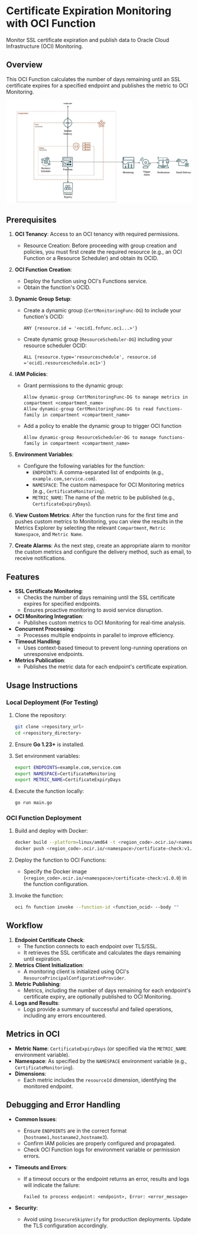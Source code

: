 # Certificate Expiration Monitoring with OCI Function

Monitor SSL certificate expiration and publish data to Oracle Cloud Infrastructure (OCI) Monitoring.

## Overview

This OCI Function calculates the number of days remaining until an SSL certificate expires for a specified endpoint and publishes the metric to OCI Monitoring.

![Architecture Diagram](./assets/ArchitecturalDiagram.jpg)

## Prerequisites

1. **OCI Tenancy**: Access to an OCI tenancy with required permissions.
   - Resource Creation: Before proceeding with group creation and policies, you must first create the required resource (e.g., an OCI Function or a Resource Scheduler) and obtain its OCID.
2. **OCI Function Creation**:
    - Deploy the function using OCI's Functions service.
    - Obtain the function's OCID.
3. **Dynamic Group Setup**:
    - Create a dynamic group (`CertMonitoringFunc-DG`) to include your function's OCID:
      ```text
      ANY {resource.id = '<ocid1.fnfunc.oc1...>'}
      ```
    - Create dynamic group (`ResourceScheduler-DG`) including your resource scheduler OCID:
      ```text
      ALL {resource.type='resourceschedule', resource.id ='ocid1.resourceschedule.oc1>'}
      ```
4. **IAM Policies**:
    - Grant permissions to the dynamic group:
      ```text
      Allow dynamic-group CertMonitoringFunc-DG to manage metrics in compartment <compartment_name>
      Allow dynamic-group CertMonitoringFunc-DG to read functions-family in compartment <compartment_name>
      ```
   - Add a policy to enable the dynamic group to trigger OCI function
      ```text
      Allow dynamic-group ResourceScheduler-DG to manage functions-family in compartment <compartment_name>
      ```
5. **Environment Variables**:
    - Configure the following variables for the function:
        - `ENDPOINTS`: A comma-separated list of endpoints (e.g., `example.com,service.com`).
        - `NAMESPACE`: The custom namespace for OCI Monitoring metrics (e.g., `CertificateMonitoring`).
        - `METRIC_NAME`: The name of the metric to be published (e.g., `CertificateExpiryDays`).

6. **View Custom Metrics**: After the function runs for the first time and pushes custom metrics to Monitoring, you can view the results in the Metrics Explorer by selecting the relevant `Compartment`, `Metric Namespace`, and `Metric Name`.
7. **Create Alarms**: As the next step, create an appropriate alarm to monitor the custom metrics and configure the delivery method, such as email, to receive notifications.

## Features

- **SSL Certificate Monitoring**:
    - Checks the number of days remaining until the SSL certificate expires for specified endpoints.
    - Ensures proactive monitoring to avoid service disruption.
- **OCI Monitoring Integration**:
    - Publishes custom metrics to OCI Monitoring for real-time analysis.
- **Concurrent Processing**:
    - Processes multiple endpoints in parallel to improve efficiency.
- **Timeout Handling**:
    - Uses context-based timeout to prevent long-running operations on unresponsive endpoints.
- **Metrics Publication**:
    - Publishes the metric data for each endpoint's certificate expiration.

## Usage Instructions

### Local Deployment (For Testing)

1. Clone the repository:
   ```bash
   git clone <repository_url>
   cd <repository_directory>
   ```

2. Ensure **Go 1.23+** is installed.

3. Set environment variables:
   ```bash
   export ENDPOINTS=example.com,service.com
   export NAMESPACE=CertificateMonitoring
   export METRIC_NAME=CertificateExpiryDays
   ```

4. Execute the function locally:
   ```bash
   go run main.go
   ```

### OCI Function Deployment

1. Build and deploy with Docker:
   ```bash
   docker build --platform=linux/amd64 -t <region_code>.ocir.io/<namespace>/certificate-check:v1.0.0 .
   docker push <region_code>.ocir.io/<namespace>/certificate-check:v1.0.0
   ```

2. Deploy the function to OCI Functions:
    - Specify the Docker image (`<region_code>.ocir.io/<namespace>/certificate-check:v1.0.0`) in the function configuration.

3. Invoke the function:
   ```bash
   oci fn function invoke --function-id <function_ocid> --body ""
   ```

## Workflow

1. **Endpoint Certificate Check**:
    - The function connects to each endpoint over TLS/SSL.
    - It retrieves the SSL certificate and calculates the days remaining until expiration.
2. **Metrics Client Initialization**:
    - A monitoring client is initialized using OCI's `ResourcePrincipalConfigurationProvider`.
3. **Metric Publishing**:
    - Metrics, including the number of days remaining for each endpoint's certificate expiry, are optionally published to OCI Monitoring.
4. **Logs and Results**:
    - Logs provide a summary of successful and failed operations, including any errors encountered.

## Metrics in OCI

- **Metric Name**: `CertificateExpiryDays` (or specified via the `METRIC_NAME` environment variable).
- **Namespace**: As specified by the `NAMESPACE` environment variable (e.g., `CertificateMonitoring`).
- **Dimensions**:
    - Each metric includes the `resourceId` dimension, identifying the monitored endpoint.

## Debugging and Error Handling

- **Common Issues**:
    - Ensure `ENDPOINTS` are in the correct format (`hostname1,hostaname2,hostname3`).
    - Confirm IAM policies are properly configured and propagated.
    - Check OCI Function logs for environment variable or permission errors.

- **Timeouts and Errors**:
    - If a timeout occurs or the endpoint returns an error, results and logs will indicate the failure:
      ```text
      Failed to process endpoint: <endpoint>, Error: <error_message>
      ```

- **Security**:
    - Avoid using `InsecureSkipVerify` for production deployments. Update the TLS configuration accordingly.